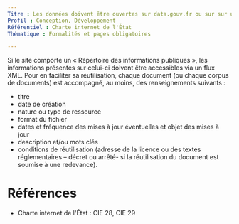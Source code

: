 ```yaml
---
Titre : Les données doivent être ouvertes sur data.gouv.fr ou sur sur un Répertoire des informations publiques
Profil : Conception, Développement
Référentiel : Charte internet de l'État
Thématique : Formalités et pages obligatoires

---
```

Si le site comporte un « Répertoire des informations publiques », les informations présentes sur celui-ci doivent être accessibles via un flux XML. Pour en faciliter sa réutilisation, chaque document (ou chaque corpus de documents) est accompagné, au moins, des renseignements suivants :
* titre
* date de création
* nature ou type de ressource
* format du fichier
* dates et fréquence des mises à jour éventuelles et objet des mises à jour
* description et/ou mots clés
* conditions de réutilisation (adresse de la licence ou des textes réglementaires – décret ou arrêté- si la réutilisation du document est soumise à une redevance).

# Références

*   Charte internet de l'État : CIE 28, CIE 29
